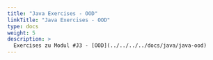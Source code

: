 ```yaml
---
title: "Java Exercises - OOD"
linkTitle: "Java Exercises - OOD"
type: docs
weight: 5
description: >
  Exercises zu Modul #J3 - [OOD](../../../../docs/java/java-ood)
---
```

